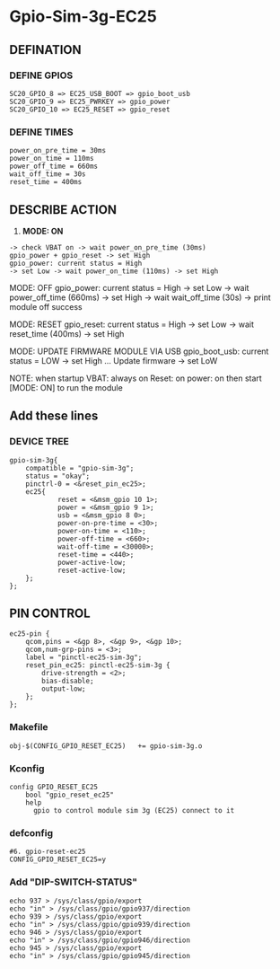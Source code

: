 # Gpio-Sim-3g-EC25

## DEFINATION

### DEFINE GPIOS

```
SC20_GPIO_8 => EC25_USB_BOOT => gpio_boot_usb
SC20_GPIO_9 => EC25_PWRKEY => gpio_power
SC20_GPIO_10 => EC25_RESET => gpio_reset
```

### DEFINE TIMES

```
power_on_pre_time = 30ms
power_on_time = 110ms
power_off_time = 660ms
wait_off_time = 30s
reset_time = 400ms
```

## DESCRIBE ACTION
1. <b> MODE: ON </b>
```
-> check VBAT on -> wait power_on_pre_time (30ms)
gpio_power + gpio_reset -> set High
gpio_power: current status = High
-> set Low -> wait power_on_time (110ms) -> set High
```
MODE: OFF
gpio_power: current status = High
-> set Low -> wait power_off_time (660ms) -> set High
-> wait wait_off_time (30s) -> print module off success

MODE: RESET
gpio_reset: current status = High
-> set Low -> wait reset_time (400ms) -> set High

MODE: UPDATE FIRMWARE MODULE VIA USB
gpio_boot_usb: current status = LOW
-> set High ... Update firmware -> set LoW

NOTE: when startup
VBAT: always on
Reset: on
power: on
then start [MODE: ON] to run the module


## Add these lines

### DEVICE TREE

```
gpio-sim-3g{
    compatible = "gpio-sim-3g";
    status = "okay";
    pinctrl-0 = <&reset_pin_ec25>;
    ec25{
            reset = <&msm_gpio 10 1>;
            power = <&msm_gpio 9 1>;
            usb = <&msm_gpio 8 0>;
            power-on-pre-time = <30>;
            power-on-time = <110>;
            power-off-time = <660>;
            wait-off-time = <30000>;
            reset-time = <440>;
            power-active-low;
            reset-active-low;
    };
};
```

## PIN CONTROL

```
ec25-pin {
    qcom,pins = <&gp 8>, <&gp 9>, <&gp 10>;
    qcom,num-grp-pins = <3>;
    label = "pinctl-ec25-sim-3g";
    reset_pin_ec25: pinctl-ec25-sim-3g {
        drive-strength = <2>;
        bias-disable;
        output-low;
    };
};
```

### Makefile

```
obj-$(CONFIG_GPIO_RESET_EC25)   += gpio-sim-3g.o
```

### Kconfig

```
config GPIO_RESET_EC25
	bool "gpio_reset_ec25"
	help
	  gpio to control module sim 3g (EC25) connect to it
```


### defconfig

```
#6. gpio-reset-ec25
CONFIG_GPIO_RESET_EC25=y
```

### Add "DIP-SWITCH-STATUS"

```
echo 937 > /sys/class/gpio/export
echo "in" > /sys/class/gpio/gpio937/direction
echo 939 > /sys/class/gpio/export
echo "in" > /sys/class/gpio/gpio939/direction
echo 946 > /sys/class/gpio/export
echo "in" > /sys/class/gpio/gpio946/direction
echo 945 > /sys/class/gpio/export
echo "in" > /sys/class/gpio/gpio945/direction
```
